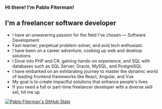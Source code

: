 ### Hi there! I'm Pablo Fiterman!

## I'm a freelancer software developer

- I have an unwavering passion for the field I've chosen — Software Development
- Fast-learner, perpetual problem-solver, and avid tech enthusiast.
- I have been on a career adventure, cooking up web and desktop solutions
- I Dove into PHP and C#, gaining hands-on experience, and SQL with databases such as SQL Server, Oracle, MySQL, and PostgreSQL
- I have embarked on an exhilarating journey to master the dynamic world of leading frontend frameworks like React, Angular, and Vue
- My goal is to create impactful solutions that enhance people's lives
- If you need a full or part-time freelancer developer with a diverse skill set, hit me up

<a href="https://github-readme-stats.vercel.app/api?username=pfiterman&show_icons=true&hide_border=true&count_private=true&include_all_commits=true&theme=radical">
  <img align="center" alt="Pablo Fiterman's GitHub Stats" src="https://github-readme-stats.vercel.app/api?username=pfiterman&show_icons=true&hide_border=true&count_private=true&include_all_commits=true&theme=radical" />
</a>
<br/>
